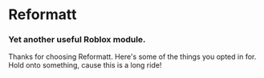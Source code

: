 # Reformatt
### Yet another useful Roblox module.

Thanks for choosing Reformatt. Here's some of the things you opted in for. Hold onto something, cause this is a long ride!
